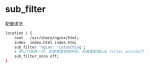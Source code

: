 # sub_filter

配置语法
```bash
location / {
	root   /usr/share/nginx/html;
	index  index.html index.htm;
	sub_filter 'nginx' 'LotusChing';
	# 默认只替换一次，如果需要替换所有，则需要配置sub_filter_once为off
	sub_filter_once off;
}
```

